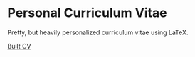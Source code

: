 # Personal Curriculum Vitae

Pretty, but heavily personalized curriculum vitae using LaTeX.

[Built CV](https://tfachmann.com/tms/src/cv.pdf)
